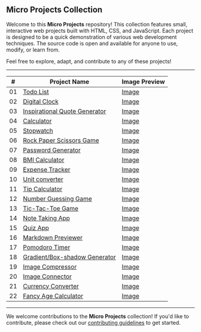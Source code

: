 ## Micro Projects Collection

Welcome to this **Micro Projects** repository! This collection features small, interactive web projects built with HTML, CSS, and JavaScript. Each project is designed to be a quick demonstration of various web development techniques. The source code is open and available for anyone to use, modify, or learn from.

Feel free to explore, adapt, and contribute to any of these projects!

---

| #   | Project Name | Image Preview           |
| --- | ------------ | ----------------------- |
| 01   | [Todo List](https://github.com/jovdim/Micro-Projects-Collection/tree/main/to-do-list)    | [Image](https://github.com/jovdim/Micro-Projects-Collection/blob/7c2ea2cb3c8a2123cf5dfa759921b17be623a875/to-do-list/preview-image.png) |
| 02   | [Digital Clock](https://github.com/jovdim/Micro-Projects-Collection/tree/main/to-do-list)    | [Image](https://github.com/jovdim/Micro-Projects-Collection/blob/939c594a36bbb90880a1fd5e6662d23e6d5ff5d2/digital-clock/preview-image.png) |
| 03   | [Inspirational Quote Generator](https://github.com/jovdim/Micro-Projects-Collection/tree/main/inspirational-quotes-generator)    | [Image](https://github.com/jovdim/Micro-Projects-Collection/blob/b280d8913d13e886f3089426177907bdf02838a9/inspirational-quotes-generator/preview-image.png) |
| 04   | [Calculator](https://github.com/jovdim/Micro-Projects-Collection/tree/main/calculator)    | [Image](https://github.com/jovdim/Micro-Projects-Collection/blob/3bb05d405dcfa8e08a1bd4692d6b8c24b9273fb1/calculator/preview-image.png) |
| 05   | [Stopwatch](https://github.com/jovdim/Micro-Projects-Collection/tree/main/stopwatch)    | [Image](https://github.com/jovdim/Micro-Projects-Collection/blob/dfaf078687f4bc314ce0fef478ce948045a79d62/stopwatch/preview-image.png) |
| 06   | [Rock Paper Scissors Game](https://github.com/jovdim/Micro-Projects-Collection/tree/2e595a1623f6c0144a6f43697b379e1a532f4df2/rock-paper-scissors-game)    | [Image](https://github.com/jovdim/Micro-Projects-Collection/blob/2e595a1623f6c0144a6f43697b379e1a532f4df2/rock-paper-scissors-game/preview-image.png) |
| 07   | [Password Generator](https://github.com/jovdim/Micro-Projects-Collection/tree/658b7c1fbbd86a69744b65830eb17d4e64a8bd79/password-generator)    | [Image](https://github.com/jovdim/Micro-Projects-Collection/blob/658b7c1fbbd86a69744b65830eb17d4e64a8bd79/password-generator/preview-image.png) |
| 08   | [BMI Calculator](https://github.com/jovdim/Micro-Projects-Collection/tree/57de82dc9bf222ae33753af241e4b5d4f42b9fc4/bmi-calculator)    | [Image](https://github.com/jovdim/Micro-Projects-Collection/blob/57de82dc9bf222ae33753af241e4b5d4f42b9fc4/bmi-calculator/previewimage.png) |
| 09   | [Expense Tracker](https://github.com/jovdim/Micro-Projects-Collection/tree/b9df81f0793ee69f869aaf0a7d6dfbc85411bea2/expense-tracker)    | [Image](https://github.com/jovdim/Micro-Projects-Collection/blob/b9df81f0793ee69f869aaf0a7d6dfbc85411bea2/expense-tracker/preview-image.png) |
| 10   | [Unit converter](https://github.com/jovdim/Micro-Projects-Collection/tree/fa55c2bd72052e2f287547d9c2dbe8feb1dc692d/unit-converter)    | [Image](https://github.com/jovdim/Micro-Projects-Collection/blob/fa55c2bd72052e2f287547d9c2dbe8feb1dc692d/unit-converter/preview-image.png) |
| 11   | [Tip Calculator](https://github.com/jovdim/Micro-Projects-Collection/tree/4a9a12ba39a46ba8a8c4ff2c85682ad19292e238/tip-calculator)    | [Image](https://github.com/jovdim/Micro-Projects-Collection/blob/4a9a12ba39a46ba8a8c4ff2c85682ad19292e238/tip-calculator/preview-image.png) |
| 12   | [Number Guessing Game](https://github.com/jovdim/Micro-Projects-Collection/tree/3ac4fbaf908fad381487c44c4194ef2c08bf44f8/number-guessing-game)    | [Image](https://github.com/jovdim/Micro-Projects-Collection/blob/3ac4fbaf908fad381487c44c4194ef2c08bf44f8/number-guessing-game/preview-image.png) |
| 13   | [Tic-Tac-Toe Game](https://github.com/jovdim/Micro-Projects-Collection/tree/e2c7eb405afe0ccf3673cdaf7c2ee8baa4f55971/tic-tac-toe-game)    | [Image](https://github.com/jovdim/Micro-Projects-Collection/blob/e2c7eb405afe0ccf3673cdaf7c2ee8baa4f55971/tic-tac-toe-game/preview-image.png) |
| 14   | [Note Taking App](https://github.com/jovdim/Micro-Projects-Collection/tree/e2c7eb405afe0ccf3673cdaf7c2ee8baa4f55971/note-taking)    | [Image](https://github.com/jovdim/Micro-Projects-Collection/blob/e2c7eb405afe0ccf3673cdaf7c2ee8baa4f55971/note-taking/preview-image.png) |
| 15   | [Quiz App](https://github.com/jovdim/Micro-Projects-Collection/tree/d6651f905f84924eb81bd1440c725d4fe18738ff/quiz-app)    | [Image](https://github.com/jovdim/Micro-Projects-Collection/blob/d6651f905f84924eb81bd1440c725d4fe18738ff/quiz-app/preview-image.png) |
| 16   | [Markdown Previewer](https://github.com/jovdim/Micro-Projects-Collection/tree/583c158508719a39bd083b6846df3561e912ef59/markdown-previewer)    | [Image](https://github.com/jovdim/Micro-Projects-Collection/blob/583c158508719a39bd083b6846df3561e912ef59/markdown-previewer/preview-image.png) |
| 17   | [Pomodoro Timer](https://github.com/jovdim/Micro-Projects-Collection/tree/cb8139507aaee4839fa1f3bd74179db8ccafa83e/pomodoro-timer)    | [Image](https://github.com/jovdim/Micro-Projects-Collection/blob/cb8139507aaee4839fa1f3bd74179db8ccafa83e/pomodoro-timer/preview-image.png) |
| 18   | [Gradient/Box-shadow Generator](https://github.com/jovdim/Micro-Projects-Collection/tree/da7316db109f33aed5ece008521165338ce8ec92/css-generator)    | [Image](https://github.com/jovdim/Micro-Projects-Collection/blob/da7316db109f33aed5ece008521165338ce8ec92/css-generator/preview-image.png) |
| 19   | [Image Compressor](https://github.com/jovdim/Micro-Projects-Collection/tree/469e40722d6f88a40d805601e1cd8eeaae48aeb2/image-compressor)    | [Image](https://github.com/jovdim/Micro-Projects-Collection/blob/469e40722d6f88a40d805601e1cd8eeaae48aeb2/image-compressor/image-preview.png) |
| 20   | [Image Connector](https://github.com/jovdim/Micro-Projects-Collection/tree/0fa990e4f8030c5785efbeaa9237072ab67ce402/image-connector)    | [Image](https://github.com/jovdim/Micro-Projects-Collection/blob/0fa990e4f8030c5785efbeaa9237072ab67ce402/image-connector/preview-image.png) |
| 21   | [Currency Converter](https://github.com/jovdim/Micro-Projects-Collection/tree/72de0cbaf14cfc12ba8b1069f6c181f2ad826271/currency-converter)    | [Image](https://github.com/jovdim/Micro-Projects-Collection/blob/72de0cbaf14cfc12ba8b1069f6c181f2ad826271/currency-converter/preview-image.png) |
| 22   | [Fancy Age Calculator](https://github.com/jovdim/Micro-Projects-Collection/tree/e58d7e97d0b79b1795dcb36df1e5370f3ba112b3/age-calculator)    | [Image](https://github.com/jovdim/Micro-Projects-Collection/blob/e58d7e97d0b79b1795dcb36df1e5370f3ba112b3/age-calculator/preview-image.png) |



---
We welcome contributions to the **Micro Projects** collection! If you'd like to contribute, please check out our [contributing guidelines](https://github.com/jovdim/Micro-Projects-Collection/blob/main/CONTRIBUTING.md) to get started.

